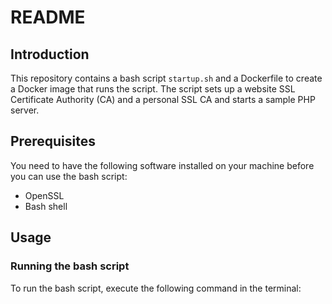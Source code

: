 # README

## Introduction
This repository contains a bash script `startup.sh` and a Dockerfile to create a Docker image that runs the script. The script sets up a website SSL Certificate Authority (CA) and a personal SSL CA and starts a sample PHP server. 

## Prerequisites
You need to have the following software installed on your machine before you can use the bash script:
- OpenSSL 
- Bash shell

## Usage

### Running the bash script

To run the bash script, execute the following command in the terminal:
